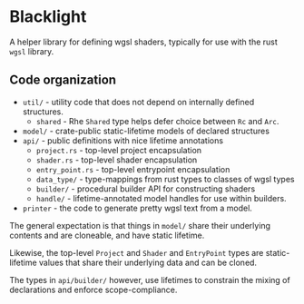 
# Blacklight

A helper library for defining wgsl shaders, typically for use with the
rust `wgsl` library.


## Code organization

  * `util/` - utility code that does not depend on internally defined structures.
    - `shared` - Rhe `Shared` type helps defer choice between `Rc` and `Arc`.
  * `model/` - crate-public static-lifetime models of declared structures
  * `api/` - public definitions with nice lifetime annotations
    - `project.rs` - top-level project encapsulation
    - `shader.rs` - top-level shader encapsulation
    - `entry_point.rs` - top-level entrypoint encapsulation
    - `data_type/` - type-mappings from rust types to classes of wgsl types
    - `builder/` - procedural builder API for constructing shaders
    - `handle/` - lifetime-annotated model handles for use within builders.
  * `printer` - the code to generate pretty wgsl text from a model.
    
The general expectation is that things in `model/` share their underlying
contents and are cloneable, and have static lifetime.

Likewise, the top-level `Project` and `Shader` and `EntryPoint` types are
static-lifetime values that share their underlying data and can be cloned.

The types in `api/builder/` however, use lifetimes to constrain the mixing
of declarations and enforce scope-compliance.


